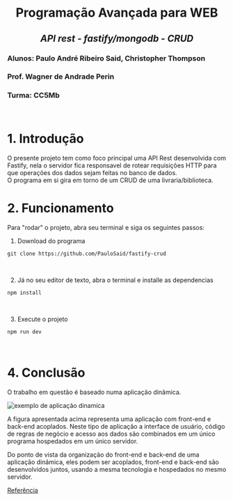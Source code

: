<div align="center">
  
# **Programação Avançada para WEB**
## *API rest - fastify/mongodb - CRUD*
</div>

### Alunos: Paulo André Ribeiro Said, Christopher Thompson
### Prof. Wagner de Andrade Perin
### Turma: CC5Mb

<br>

# **1. Introdução**
O presente projeto tem como foco principal uma API Rest desenvolvida com Fastify, nela o servidor fica responsavel de rotear requisições HTTP para que operações dos dados sejam feitas no banco de dados.
<br>
O programa em si gira em torno de um CRUD de uma livraria/biblioteca.


# **2. Funcionamento**
Para "rodar" o projeto, abra seu terminal e siga os seguintes passos:

1. Download do programa
```git
git clone https://github.com/PauloSaid/fastify-crud
```
<br>

2. Já no seu editor de texto, abra o terminal e installe as dependencias 
```git
npm install
```
<br>

3. Execute o projeto
```node
npm run dev
```



<br> 

# **4. Conclusão**
O trabalho em questão é baseado numa aplicação dinâmica.

<img src="https://www.guiaweb.dev.br/~gitbook/image?url=https%3A%2F%2F3722181111-files.gitbook.io%2F%7E%2Ffiles%2Fv0%2Fb%2Fgitbook-x-prod.appspot.com%2Fo%2Fspaces%252F-MVRn4REfCrgOC5oEZbZ%252Fuploads%252FuDQOwJYRiX6cPmfzZxWv%252Fsite-dinamico.png%3Falt%3Dmedia%26token%3D4b52fc75-3d21-4d92-9b0c-43a5bd916fdd&width=768&dpr=4&quality=100&sign=77e3aeccf6d6a38b7229b81d5f4ae8f037641a900dc4a8d09d57e5174eea6dcb" alt="exemplo de aplicação dinamica"/>
<br>

A figura apresentada acima representa uma aplicação com front-end e back-end acoplados. Neste tipo de aplicação a interface de usuário, código de regras de negócio e acesso aos dados são combinados em um único programa hospedados em um único servidor. 

Do ponto de vista da organização do front-end e back-end de uma aplicação dinâmica, eles podem ser acoplados, front-end e back-end são desenvolvidos juntos, usando a mesma tecnologia e hospedados no mesmo servidor.

<a href="https://www.guiaweb.dev.br/apendices/i.-arquitetura-de-aplicacoes-web" target="_blank">Referência</a>






